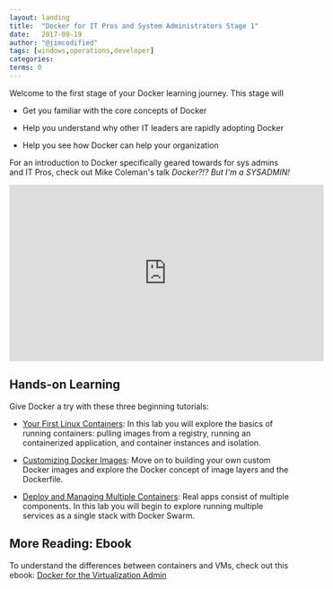 ```yaml
---
layout: landing
title:  "Docker for IT Pros and System Administrators Stage 1"
date:   2017-09-19
author: "@jimcodified"
tags: [windows,operations,developer]
categories:
terms: 0
---
```

Welcome to the first stage of your Docker learning journey. This stage will 
  
  * Get you familiar with the core concepts of Docker

  * Help you understand why other IT leaders are rapidly adopting Docker

  * Help you see how Docker can help your organization

For an introduction to Docker specifically geared towards for sys admins and IT Pros, check out Mike Coleman's talk <em>Docker?!? But I'm a SYSADMIN!</em>
<iframe width="560" height="315" src="https://www.youtube.com/embed/M7ZBF-JJWVU" frameborder="0" allowfullscreen></iframe>

<!-- 5-7 minute animated PPT to describe the benefits TODO: Build this -->

<!--  Build - Ship - Run recorded demo TODO: Record New One -->

<!-- Docker 101 Webinar TODO: Find right video -->

## Hands-on Learning
Give Docker a try with these three beginning tutorials:

* [Your First Linux Containers](/ops-s1-hello): In this lab you will explore the basics of running containers: pulling images from a registry, running an containerized application, and container instances and isolation.

* [Customizing Docker Images](/ops-s1-images): Move on to building your own custom Docker images and explore the Docker concept of image layers and the Dockerfile.

* [Deploy and Managing Multiple Containers](/ops-s1-swarm-intro): Real apps consist of multiple components. In this lab you will begin to explore running multiple services as a single stack with Docker Swarm.

## More Reading: Ebook
To understand the differences between containers and VMs, check out this ebook: [Docker for the Virtualization Admin](https://goto.docker.com/docker-for-the-virtualization-admin.html)
